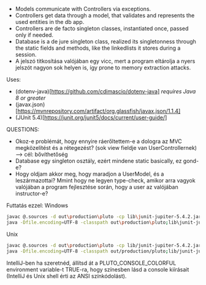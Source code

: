 * Models communicate with Controllers via exceptions.
* Controllers get data through a model, that validates and represents the used entities in the db app.
* Controllers are de facto singleton classes, instantiated once, passed only if needed.
* Database is a de jure singleton class, realized its singletonness through the static fields and methods, like the linkedlists it stores during a session.
* A jelszó titkosítása valójában egy vicc, mert a program eltárolja a nyers jelszót nagyon sok helyen is, így prone to memory extraction attacks.

Uses:
* (dotenv-java)[https://github.com/cdimascio/dotenv-java] *requires Java 8 or greater*
* (javax.json)[https://mvnrepository.com/artifact/org.glassfish/javax.json/1.1.4]
* (JUnit 5.4)[https://junit.org/junit5/docs/current/user-guide/]

QUESTIONS:
* Okoz-e problémát, hogy ennyire ráerőltettem-e a dologra az MVC megközelítést és a rétegezést? (sok view fieldje van UserControllernek) --> cél: bővíthetőség
* Database egy singleton osztály, ezért mindene static basically, ez gond-e?
* Hogy oldjam akkor meg, hogy maradjon a UserModel, és a leszármazottai? Mmint hogy ne legyen type-check, amikor arra vagyok valójában a program fejlesztése során, hogy a user az valójában instructor-e?

Futtatás ezzel:
Windows
```bash
javac @.sources -d out\production\pluto -cp lib\junit-jupiter-5.4.2.jar;lib\junit-jupiter-api-5.4.2.jar;lib\apiguardian-api-1.0.0.jar;lib\opentest4j-1.1.1.jar;lib\junit-platform-commons-1.4.2.jar;lib\junit-jupiter-params-5.4.2.jar;lib\junit-jupiter-engine-5.4.2.jar;lib\junit-platform-engine-1.4.2.jar;lib\javax.json-1.1.4.jar;lib\dotenv-java-2.2.0.jar
java -Dfile.encoding=UTF-8 -classpath out\production\pluto;lib\junit-jupiter-5.4.2.jar;lib\junit-jupiter-api-5.4.2.jar;lib\apiguardian-api-1.0.0.jar;lib\opentest4j-1.1.1.jar;lib\junit-platform-commons-1.4.2.jar;lib\junit-jupiter-params-5.4.2.jar;lib\junit-jupiter-engine-5.4.2.jar;lib\junit-platform-engine-1.4.2.jar;lib\javax.json-1.1.4.jar;lib\dotenv-java-2.2.0.jar pluto.app.Application
```

Unix
```bash
javac @.sources -d out\production\pluto -cp lib/junit-jupiter-5.4.2.jar;lib/junit-jupiter-api-5.4.2.jar;lib/apiguardian-api-1.0.0.jar;lib/opentest4j-1.1.1.jar;lib/junit-platform-commons-1.4.2.jar;lib/junit-jupiter-params-5.4.2.jar;lib/junit-jupiter-engine-5.4.2.jar;lib/junit-platform-engine-1.4.2.jar;lib/javax.json-1.1.4.jar;lib/dotenv-java-2.2.0.jar pluto.app.Application
java -Dfile.encoding=UTF-8 -classpath out/production/pluto;lib/junit-jupiter-5.4.2.jar;lib/junit-jupiter-api-5.4.2.jar;lib/apiguardian-api-1.0.0.jar;lib/opentest4j-1.1.1.jar;lib/junit-platform-commons-1.4.2.jar;lib/junit-jupiter-params-5.4.2.jar;lib/junit-jupiter-engine-5.4.2.jar;lib/junit-platform-engine-1.4.2.jar;lib/javax.json-1.1.4.jar;lib/dotenv-java-2.2.0.jar pluto.app.Application
```

IntelliJ-ben ha szeretnéd, állítsd át a PLUTO_CONSOLE_COLORFUL environment variable-t TRUE-ra, hogy színesben lásd a console kiírásait (IntelliJ és Unix shell érti az ANSI színkódolást).

